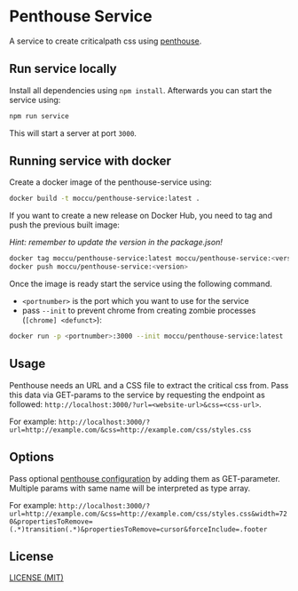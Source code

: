 # Penthouse Service

A service to create criticalpath css using [penthouse](https://github.com/pocketjoso/penthouse).

## Run service locally

Install all dependencies using `npm install`. Afterwards you can start the
service using:

```bash
npm run service
```

This will start a server at port `3000`.

## Running service with docker

Create a docker image of the penthouse-service using:

```bash
docker build -t moccu/penthouse-service:latest .
```

If you want to create a new release on Docker Hub, you need to tag and push the
previous built image:

_Hint: remember to update the version in the package.json!_

```bash
docker tag moccu/penthouse-service:latest moccu/penthouse-service:<version>
docker push moccu/penthouse-service:<version>
```

Once the image is ready start the service using the following command.

* `<portnumber>` is the port which you want to use for the service
* pass `--init` to prevent chrome from creating zombie processes (`[chrome] <defunct>`):

```bash
docker run -p <portnumber>:3000 --init moccu/penthouse-service:latest
```

## Usage

Penthouse needs an URL and a CSS file to extract the critical css from. Pass
this data via GET-params to the service by requesting the endpoint as followed:
`http://localhost:3000/?url=<website-url>&css=<css-url>`.

For example:
`http://localhost:3000/?url=http://example.com/&css=http://example.com/css/styles.css`

## Options

Pass optional [penthouse configuration](https://github.com/pocketjoso/penthouse#options)
by adding them as GET-parameter. Multiple params with same name will be
interpreted as type array.

For example:
`http://localhost:3000/?url=http://example.com/&css=http://example.com/css/styles.css&width=720&propertiesToRemove=(.*)transition(.*)&propertiesToRemove=cursor&forceInclude=.footer`

## License

[LICENSE (MIT)](./LICENSE)
